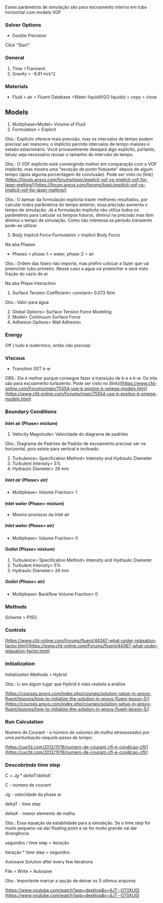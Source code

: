 Esses parâmetros de simulação são para escoamento interno em tubo horizontal com modelo VOF

### Solver Options
- Double Precision

Click "Start"
### General
1. Time >Transient
2. Gravity > -9,81 m/s^2
### Materials

- Fluid > air > Fluent Database >Water-liquid(H2O liquido) > copy > close

## Models

1. Multiphase>Model> Volume of Fluid
2. Formulation > Explicit

Obs.: Explícito oferece mais precisão, mas os intervalos de tempo podem precisar ser menores; o implícito permite intervalos de tempo maiores e estado estacionário. Você provavelmente desejará algo explícito, portanto, talvez seja necessário revisar o tamanho do intervalo de tempo.

Obs.: O VOF explícito está convergindo melhor em comparação com o VOF implícito, mas mostra uma "exceção de ponto flutuante" depois de algum tempo (após alguma porcentagem de conclusão). Pode ser visto no [link](https://forum.ansys.com/forums/topic/explicit-vof-vs-implicit-vof-for-laser-melting/](https://forum.ansys.com/forums/topic/explicit-vof-vs-implicit-vof-for-laser-melting/)

Obs.: O apesar da formulação explicita trazer melhores resultados, por calcular todos parâmetros do tempo anterior, essa precisão aumenta o tempo de simulação. Já a formulação implícita não utiliza todos os parâmetros para calcular os tempos futuros, diminui na precisão mas tbm diminui o tempo de simulação. Como não interessa os período transiente pode-se utilizar.

3. Body Implicit Force Formulation > Implicit Body Force

Na aba Phases

- Phases > phase-1 = water, phase-2 = air

Obs.: Ordem das fases não importa, mas prefiro colocar a fazer que vai preencher tubo primeiro. Nesse caso a agua vai preencher e será visto fração do vazio do ar

Na aba Phase Interaction

1. Surface Tension Coefficient> constant> 0.073 N/m

Obs.: Valor para água

2. Global Options> Surface Tension Force Modeling
3. Model> Continuum Surface Force
4. Adhesion Options> Wall Adhesion

### Energy

Off ( tudo é isotérmico, então não precisa)

### Viscous

- Transition SST k-w

OBS.: Ele é melhor porque consegue fazer a transição de k-e e k-w. Os três são para escoamento turbulento. Pode ser visto no [link]([https://www.cfd-online.com/Forums/main/75554-use-k-epsilon-k-omega-models.html](https://www.cfd-online.com/Forums/main/75554-use-k-epsilon-k-omega-models.html)

### Boundary Conditions

#### Inlet air (Phase> mixture)

1. Velocity Magnitude> Velocidade do diagrama de padrões

Obs.: Diagrama de Padrões de Padrão de escoamento precisar ser na horizontal, pois existe para vertical e inclinado. 

2. Turbulence> Specification Method> Intensity and Hydraulic Diameter
3. Turbulent Intensity> 5%
4. Hydraulic Diameter> 26 mm
##### Inlet air (Phase> air) 

- Multiphase> Volume Fraction>  1
#### Inlet water (Phase> mixture)

- Mesmo processo da Inlet air
##### Inlet water (Phase> air)

- Multiphase> Volume Fraction>  0
#### Outlet (Phase> mixture)
1. Turbulence> Specification Method> Intensity and Hydraulic Diameter
2. Turbulent Intensity> 5%
3. Hydraulic Diameter> 26 mm
##### Outlet (Phase> air)
- Multiphase> Backflow Volume Fraction>  0
### Methods

Scheme > PISO

### Controls

[https://www.cfd-online.com/Forums/fluent/44367-what-under-relaxation-factor.html](https://www.cfd-online.com/Forums/fluent/44367-what-under-relaxation-factor.html)

### Initialization

Initialization Methods > Hybrid

Obs.: Li em algum lugar que Hybrid é mais realista a análise

[https://courses.ansys.com/index.php/courses/solution-setup-in-ansys-fluent/lessons/how-to-initialize-the-solution-in-ansys-fluent-lesson-5/](https://courses.ansys.com/index.php/courses/solution-setup-in-ansys-fluent/lessons/how-to-initialize-the-solution-in-ansys-fluent-lesson-5/)

### Run Calculation

Numero de Courant - o _número de volumes da malha atravessados por uma perturbação naquele passo de tempo_.

[https://uxcfd.com/2012/11/16/numero-de-courant-cfl-e-condicao-cfl/](https://uxcfd.com/2012/11/16/numero-de-courant-cfl-e-condicao-cfl/)

### Descobrindo time step

$C = Jg*deltaT/deltaX$

C - numero de courant

Jg - velocidade da phase ar

deltaT - time step

deltaX - menor elemento de malha

Obs.: Essa equação da estabilidade para a simulação. Se o time step for muito pequeno vai dar floating point e se for muito grande vai dar divergência.

segundos / time step = iteração

itaração * time step = segundos

Autosave Solution after every few iterations

File > Write > Autosave

Obs.: Importante marcar a opção de deixar os 5 ultimos arquivos

[https://www.youtube.com/watch?app=desktop&v=4JT--GT0XU0](https://www.youtube.com/watch?app=desktop&v=4JT--GT0XU0)